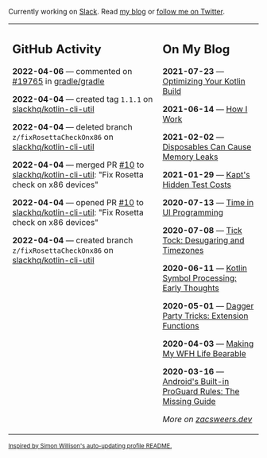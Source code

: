 Currently working on [Slack](https://slack.com/). Read [my blog](https://zacsweers.dev/) or [follow me on Twitter](https://twitter.com/ZacSweers).

<table><tr><td valign="top" width="60%">

## GitHub Activity
<!-- githubActivity starts -->
**2022-04-06** — commented on [#19765](https://github.com/gradle/gradle/issues/19765#issuecomment-1090876394) in [gradle/gradle](https://github.com/gradle/gradle)

**2022-04-04** — created tag `1.1.1` on [slackhq/kotlin-cli-util](https://github.com/slackhq/kotlin-cli-util)

**2022-04-04** — deleted branch `z/fixRosettaCheckOnx86` on [slackhq/kotlin-cli-util](https://github.com/slackhq/kotlin-cli-util)

**2022-04-04** — merged PR [#10](https://github.com/slackhq/kotlin-cli-util/pull/10) to [slackhq/kotlin-cli-util](https://github.com/slackhq/kotlin-cli-util): "Fix Rosetta check on x86 devices"

**2022-04-04** — opened PR [#10](https://github.com/slackhq/kotlin-cli-util/pull/10) to [slackhq/kotlin-cli-util](https://github.com/slackhq/kotlin-cli-util): "Fix Rosetta check on x86 devices"

**2022-04-04** — created branch `z/fixRosettaCheckOnx86` on [slackhq/kotlin-cli-util](https://github.com/slackhq/kotlin-cli-util)
<!-- githubActivity ends -->
</td><td valign="top" width="40%">

## On My Blog
<!-- blog starts -->
**2021-07-23** — [Optimizing Your Kotlin Build](https://www.zacsweers.dev/optimizing-your-kotlin-build/)

**2021-06-14** — [How I Work](https://www.zacsweers.dev/how-i-work/)

**2021-02-02** — [Disposables Can Cause Memory Leaks](https://www.zacsweers.dev/disposables-can-cause-memory-leaks/)

**2021-01-29** — [Kapt's Hidden Test Costs](https://www.zacsweers.dev/kapts-hidden-test-costs/)

**2020-07-13** — [Time in UI Programming](https://www.zacsweers.dev/time-in-ui/)

**2020-07-08** — [Tick Tock: Desugaring and Timezones](https://www.zacsweers.dev/ticktock-desugaring-timezones/)

**2020-06-11** — [Kotlin Symbol Processing: Early Thoughts](https://www.zacsweers.dev/kotlin-symbol-processor-early-thoughts/)

**2020-05-01** — [Dagger Party Tricks: Extension Functions](https://www.zacsweers.dev/dagger-party-tricks-extension-functions/)

**2020-04-03** — [Making My WFH Life Bearable](https://www.zacsweers.dev/making-wfh-life-bearable/)

**2020-03-16** — [Android's Built-in ProGuard Rules: The Missing Guide](https://www.zacsweers.dev/android-proguard-rules/)
<!-- blog ends -->
_More on [zacsweers.dev](https://zacsweers.dev/)_
</td></tr></table>

<sub><a href="https://simonwillison.net/2020/Jul/10/self-updating-profile-readme/">Inspired by Simon Willison's auto-updating profile README.</a></sub>